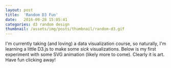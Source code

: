 ```yaml
---
layout: post
title:  'Random D3 Fun'
date:   2016-09-28 15:05:41
categories: d3 random design
thumbnail: /assets/img/posts/thumbnail/random-d3.gif
---
```


I'm currently taking (and loving) a data visualization course, so naturally, I'm learning a little D3.js to make some *sick* visualizations. Below is my first experiment with some SVG animation (likely more to come). Clearly it is art. Have fun clicking away!

<div id='d3-sample-container' style='margin: auto; width: 300px; cursor: pointer;'>
</div>
<script>
    /* make that d3 svg canvas */
    var dimension = 300;
    var random_svg = d3.select('#d3-sample-container').append('svg')
        .attr('width', dimension)
        .attr('height', dimension)
        .style('background-color', 'black');

    /* declare some helper functions */
    var get_group = function(i, j) {
        return (4 - i) + j;
    }

    var get_radius = function(n) {
        return (dimension / 10) * Math.pow(87 / 100, n + 1);
    }

    var get_rand_pos = function() {
        return Math.random() * dimension;
    }

    /* initialize some vars */
    var isAligned = false;
    var circles   = [ ];
    var cxs = [dimension * (1 / 10), 
               dimension * (3 / 10),
               dimension * (5 / 10),
               dimension * (7 / 10),
               dimension * (9 / 10)
              ];
    var cys = [dimension * (1 / 10), 
               dimension * (3 / 10),
               dimension * (5 / 10),
               dimension * (7 / 10),
               dimension * (9 / 10)
              ];
    var fill = ["#0081ff", 
                "#5791ff", 
                "#779fff", 
                "#98b1ff", 
                "#aec0ff", 
                "#c7d1ff", 
                "#d9dfff", 
                "#ecefff", 
                "#ffffff"
               ];

    /* generate those circles */
    for (var i = 0; i < 5; i++) {
        for (var j = 0; j < 5; j++) {
            var group_n = get_group(i,j);
            var c_i = random_svg.append("circle")
                .attr("cx", get_rand_pos())
                .attr("cy", get_rand_pos())
                .attr("r",  get_radius(group_n))
                .attr("fill", fill[group_n])
                .attr("ci", i)
                .attr("cj", j)
                .attr("group", group_n);
            circles.push(c_i);
        }
    }

    /* toggle alignment */
    random_svg.on("click", function() {
        for (var i = 0; i < circles.length; i++) {
            var c    = circles[i];
            var cn   = +c.attr("group");
            var ci   = +c.attr("ci");
            var cj   = +c.attr("cj");
            var cx   = (isAligned ? get_rand_pos() : cxs[ci]);
            var cy   = (isAligned ? get_rand_pos() : cys[cj]);

            c.transition()
             .duration(1000)
             .attr("cx", cx)
             .attr("cy", cy);
        }
        isAligned = !isAligned;
    });
</script>